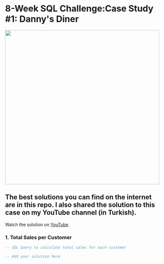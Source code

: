 # 8-Week SQL Challenge:Case Study #1: Danny's Diner

<img src="https://8weeksqlchallenge.com/images/case-study-designs/1.png" width="500">

## The best solutions you can find on the internet are in this repo. I also shared the solution to this case on my YouTube channel (in Turkish).

Watch the solution on [YouTube](https://www.youtube.com/watch?v=SfdS3WREZEo&t=1603s).

### 1. Total Sales per Customer
```sql
-- SQL Query to calculate total sales for each customer

-- Add your solution here
